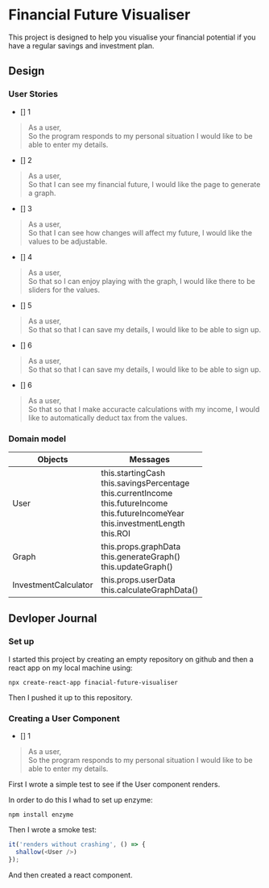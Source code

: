 # Financial Future Visualiser

This project is designed to help you visualise your financial potential if you have a regular savings and investment plan.

## Design

### User Stories

- [] 1

> As a user,  
> So the program responds to my personal situation
> I would like to be able to enter my details.

- [] 2

> As a user,  
> So that I can see my financial future,
> I would like the page to generate a graph.

- [] 3

> As a user,  
> So that I can see how changes will affect my future,
> I would like the values to be adjustable.

- [] 4

> As a user,  
> So that so I can enjoy playing with the graph,
> I would like there to be sliders for the values.

- [] 5

> As a user,  
> So that so that I can save my details,
> I would like to be able to sign up.

- [] 6

> As a user,  
> So that so that I can save my details,
> I would like to be able to sign up.

- [] 6

> As a user,  
> So that so that I make accuracte calculations with my income,
> I would like to automatically deduct tax from the values.

### Domain model

| Objects | Messages |
|---------|----------|
| User | this.startingCash <br> this.savingsPercentage <br> this.currentIncome <br> this.futureIncome <br> this.futureIncomeYear <br> this.investmentLength <br> this.ROI |
| Graph | this.props.graphData<br> this.generateGraph()<br> this.updateGraph() |
| InvestmentCalculator | this.props.userData <br> this.calculateGraphData() |

## Devloper Journal

### Set up

I started this project by creating an empty repository on github and then a react app on my local machine using:
```
npx create-react-app finacial-future-visualiser
```
Then I pushed it up to this repository.

### Creating a User Component

- [] 1

> As a user,  
> So the program responds to my personal situation
> I would like to be able to enter my details.

First I wrote a simple test to see if the User component renders.

In order to do this I whad to set up enzyme:
```
npm install enzyme
```
Then I wrote a smoke test:
```JavaScript
it('renders without crashing', () => {
  shallow(<User />)
});
```
And then created a react component.